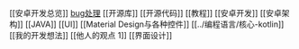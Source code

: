 [[安卓开发总览]]
[bug处理](bug处理)
[[开源库]]
[[开源代码]]
[[教程]]
[[安卓开发]]
[[安卓架构]]
[[JAVA]]
[[UI]]
[[Material Design与各种控件]]
[[../编程语言/核心-kotlin]]
[[我的开发想法]]
[[他人的观点 1]]
[[界面设计]]
